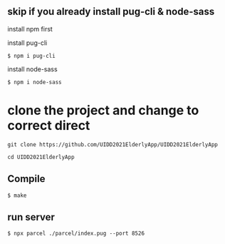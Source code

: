 <h2>skip if you already install pug-cli & node-sass</h2>
install npm first

install pug-cli

    $ npm i pug-cli 
install node-sass

    $ npm i node-sass

# clone the project and change to correct direct

    git clone https://github.com/UIDD2021ElderlyApp/UIDD2021ElderlyApp

    cd UIDD2021ElderlyApp

<h2>Compile</h2>

    $ make
   
<h2>run server</h2>

    $ npx parcel ./parcel/index.pug --port 8526
